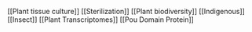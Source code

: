 [[Plant tissue culture]]
[[Sterilization]]
[[Plant biodiversity]]
[[Indigenous]]
[[Insect]]
[[Plant Transcriptomes]]
[[Pou Domain Protein]]

